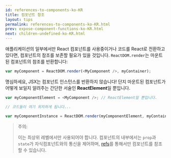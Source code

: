 ```yaml
---
id: references-to-components-ko-KR
title: 컴포넌트 참조
layout: tips
permalink: references-to-components-ko-KR.html
prev: expose-component-functions-ko-KR.html
next: children-undefined-ko-KR.html
---
```


애플리케이션의 일부에서만 React 컴포넌트를 사용중이거나 코드를 React로 전환하고 있다면, 컴포넌트의 참조를 보존할 필요가 있을 것입니다. `ReactDOM.render`는 마운트된 컴포넌트의 참조를 반환합니다:

```js
var myComponent = ReactDOM.render(<MyComponent />, myContainer);
```

명심하세요, JSX는 컴포넌트 인스턴스를 반환하지 않습니다! 단지 마운트된 컴포넌트가 어떻게 보일지 알려주는 간단한 서술인 **ReactElement**일 뿐입니다.

```js
var myComponentElement = <MyComponent />; // ReactElement일 뿐입니다.

// 코드들이 여기 위치하게 됩니다...

var myComponentInstance = ReactDOM.render(myComponentElement, myContainer);
```

> 주의:
>
> 이는 최상위 레벨에서만 사용되어야 합니다. 컴포넌트의 내부에서는 `prop`과 `state`가 자식컴포넌트와의 통신을 제어하며, [refs](/react/docs/more-about-refs-ko-KR.html)를 통해서만 컴포넌트를 참조할 수 있습니다.
